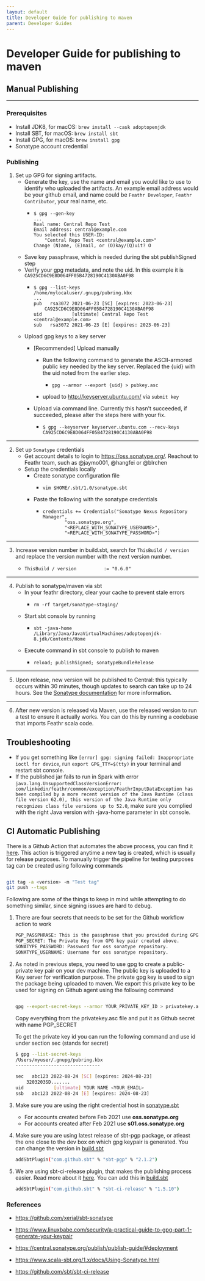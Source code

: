 ```yaml
---
layout: default
title: Developer Guide for publishing to maven
parent: Developer Guides
---
```


# Developer Guide for publishing to maven

## Manual Publishing
---

### Prerequisites
- Install JDK8, for macOS: `brew install --cask adoptopenjdk`
- Install SBT, for macOS: `brew install sbt`
- Install GPG, for macOS: `brew install gpg`
- Sonatype account credential

### Publishing
1. Set up GPG for signing artifacts.
    * Generate the key, use the name and email you would like to use to identify who uploaded the artifacts. An example email address would be your github email, and name could be `Feathr Developer`, `Feathr Contributor`, your real name, etc.
        *   ```
            $ gpg --gen-key
            ...
            Real name: Central Repo Test
            Email address: central@example.com
            You selected this USER-ID:
                "Central Repo Test <central@example.com>"
            Change (N)ame, (E)mail, or (O)kay/(Q)uit? O
            ```
     * Save key passphrase, which is needed during the sbt publishSigned step
     * Verify your gpg metadata, and note the uid. In this example it is `CA925CD6C9E8D064FF05B4728190C4130ABA0F98`
        *   ```
            $ gpg --list-keys
            /home/mylocaluser/.gnupg/pubring.kbx
            ...
            pub   rsa3072 2021-06-23 [SC] [expires: 2023-06-23]
                CA925CD6C9E8D064FF05B4728190C4130ABA0F98
            uid           [ultimate] Central Repo Test <central@example.com>
            sub   rsa3072 2021-06-23 [E] [expires: 2023-06-23]
            ```
    * Upload gpg keys to a key server
        * [Recommended] Upload manually
            * Run the following command to generate the ASCII-armored public key needed by the key server. Replaced the {uid} with the uid noted from the earlier step.
                *   ```
                    gpg --armor --export {uid} > pubkey.asc
                    ```
            * upload to http://keyserver.ubuntu.com/ via `submit key`

        * Upload via command line. Currently this hasn't succeeded, if succeeded, please alter the steps here with your fix.
            *   ```
                $ gpg --keyserver keyserver.ubuntu.com --recv-keys CA925CD6C9E8D064FF05B4728190C4130ABA0F98
                ```
---

2.  Set up `Sonatype` credentials    
    * Get account details to login to https://oss.sonatype.org/. Reachout to Feathr team, such as @jaymo001, @hangfei or @blrchen
    * Setup the credentials locally
        * Create sonatype configuration file
            *   ```
                vim $HOME/.sbt/1.0/sonatype.sbt
                ```
        * Paste the following with the sonatype credentials
            *   ```
                credentials += Credentials("Sonatype Nexus Repository Manager",
                        "oss.sonatype.org",
                        "<REPLACE_WITH_SONATYPE_USERNAME>",
                        "<REPLACE_WITH_SONATYPE_PASSWORD>")
                ```
---
3. Increase version number in build.sbt, search for `ThisBuild / version` and replace the version number with the next version number.
    *   ```
        ThisBuild / version          := "0.6.0"
        ```

---
4. Publish to sonatype/maven via sbt
    * In your feathr directory, clear your cache to prevent stale errors
        *   ```
            rm -rf target/sonatype-staging/
            ```
    * Start sbt console by running
        *   ```
            sbt -java-home /Library/Java/JavaVirtualMachines/adoptopenjdk-8.jdk/Contents/Home
            ```
    * Execute command in sbt console to publish to maven
        *   ```
            reload; publishSigned; sonatypeBundleRelease
            ```
---

5. Upon release, new version will be published to Central: this typically occurs within 30 minutes, though updates to search can take up to 24 hours. See the [Sonatype documentation](https://central.sonatype.org/publish/publish-guide/#releasing-to-central) for more information.

---

6. After new version is released via Maven, use the released version to run a test to ensure it actually works. You can do this by running a codebase that imports Feathr scala code.

## Troubleshooting
- If you get something like `[error] gpg: signing failed: Inappropriate ioctl for device`, run `export GPG_TTY=$(tty)` in your terminal and restart sbt console.
- If the published jar fails to run in Spark with error `java.lang.UnsupportedClassVersionError: com/linkedin/feathr/common/exception/FeathrInputDataException has been compiled by a more recent version of the Java Runtime (class file version 62.0), this version of the Java Runtime only recognizes class file versions up to 52.0`, make sure you complied with the right Java version with -java-home parameter in sbt console.

## CI Automatic Publishing
There is a Github Action that automates the above process, you can find it [here](../../.github/workflows/publish-to-maven.yml). This action is triggered anytime a new tag is created, which is usually for release purposes. To manually trigger the pipeline for testing purposes tag can be created using following commands

```bash

git tag -a <version> -m "Test tag"
git push --tags

```

Following are some of the things to keep in mind while attempting to do something similar, since signing issues are hard to debug.

1. There are four secrets that needs to be set for the Github workflow action to work
    ```bash
    PGP_PASSPHRASE: This is the passphrase that you provided during GPG key pair creation.
    PGP_SECRET: The Private Key from GPG key pair created above.
    SONATYPE_PASSWORD: Password for oss sonatype repository.
    SONATYPE_USERNAME: Username for oss sonatype repository.
    ```
    
1. As noted in previous steps, you need to use gpg to create a public-private key pair on your dev machine. The public key is uploaded to a Key server for verification purpose. The private gpg key is used to sign the package being uploaded to maven. We export this private key to be used for signing on Github agent using the following command

    ```bash

    gpg --export-secret-keys --armor YOUR_PRIVATE_KEY_ID > privatekey.asc
    ```
    Copy everything from the privatekey.asc file and put it as Github secret with name PGP_SECRET
    
    To get the private key id you can run the following command and use id under section sec (stands for secret)

    ```bash
    $ gpg --list-secret-keys
    /Users/myuser/.gnupg/pubring.kbx
    -------------------------------

    sec   abc123 2022-08-24 [SC] [expires: 2024-08-23]
        3203203SD.......  
    uid           [ultimate] YOUR NAME <YOUR_EMAIL>
    ssb   abc123 2022-08-24 [E] [expires: 2024-08-23]
    ```
1. Make sure you are using the right credential host in [sonatype.sbt](../../sonatype.sbt)
    - For accounts created before Feb 2021 use __oss.sonatype.org__ 
    - For accounts created after Feb 2021 use __s01.oss.sonatype.org__
    

1. Make sure you are using latest release of sbt-pgp package, or atleast the one close to the dev box on which gpg keypair is generated. You can change the version in [build.sbt](../../build.sbt)
    ```bash
    addSbtPlugin("com.github.sbt" % "sbt-pgp" % "2.1.2")
    ```

1. We are using sbt-ci-release plugin, that makes the publishing process easier. Read more about it [here](https://github.com/sbt/sbt-ci-release). You can add this in [build.sbt](../../build.sbt)
    ```bash
    addSbtPlugin("com.github.sbt" % "sbt-ci-release" % "1.5.10")
    ```
### References

- https://github.com/xerial/sbt-sonatype

- https://www.linuxbabe.com/security/a-practical-guide-to-gpg-part-1-generate-your-keypair

- https://central.sonatype.org/publish/publish-guide/#deployment

- https://www.scala-sbt.org/1.x/docs/Using-Sonatype.html

- https://github.com/sbt/sbt-ci-release
